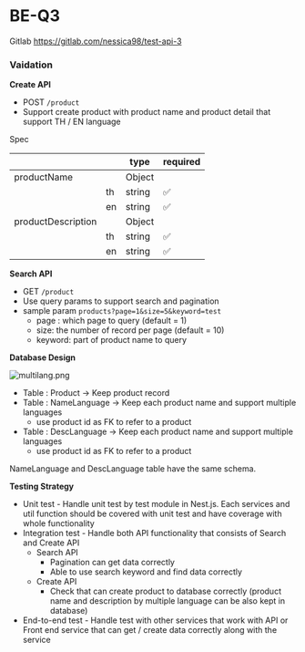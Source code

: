 # BE-Q3

Gitlab https://gitlab.com/nessica98/test-api-3

### **Vaidation**

**Create API**

- POST `/product`
- Support create product with product name and product detail that support TH / EN language

Spec

|  |  | type | required |
| --- | --- | --- | --- |
| productName |  | Object |  |
|  | th | string | ✅ |
|  | en | string | ✅ |
| productDescription |  | Object |  |
|  | th | string | ✅ |
|  | en | string | ✅ |

**Search API**

- GET `/product`
- Use query params to support search and pagination
- sample param `products?page=1&size=5&keyword=test`
    - page : which page to query (default = 1)
    - size: the number of record per page (default = 10)
    - keyword: part of product name to query

**Database Design**

![multilang.png](BE-Q3%2015a9a2f3e6ba80e5bd4eee4b1013939a/multilang.png)

- Table : Product → Keep product record
- Table : NameLanguage → Keep each product name and support multiple languages
    - use product id as FK to refer to a product
- Table : DescLanguage → Keep each product name and support multiple languages
    - use product id as FK to refer to a product

NameLanguage and DescLanguage table have the same schema.

**Testing Strategy**

- Unit test - Handle unit test by test module in Nest.js. Each services and util function should be covered with unit test and have coverage with whole functionality
- Integration test - Handle both API functionality that consists of Search and Create API
    - Search API
        - Pagination can get data correctly
        - Able to use search keyword and find data correctly
    - Create API
        - Check that can create product to database correctly (product name and description by multiple language can be also kept in database)
- End-to-end test - Handle test with other services that work with API or Front end service that can get / create data correctly along with the service